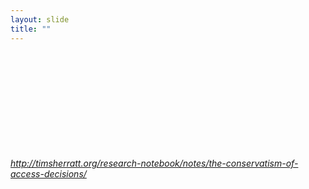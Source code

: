 ```yaml
---
layout: slide
title: ""
---
```


<section>
<iframe  class="stretch" frameborder="0" marginheight="0" marginwidth="0" data-src="http://timsherratt.org/research-notebook/notes/the-conservatism-of-access-decisions/"></iframe>
<h6><a class="external" href="http://timsherratt.org/research-notebook/notes/the-conservatism-of-access-decisions/">http://timsherratt.org/research-notebook/notes/the-conservatism-of-access-decisions/</a></h6>
</section>